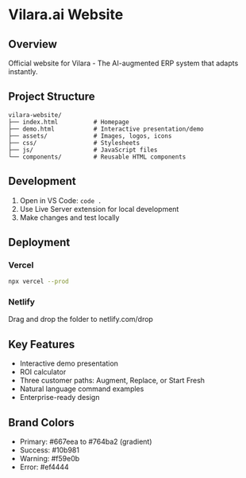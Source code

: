 # Vilara.ai Website

## Overview
Official website for Vilara - The AI-augmented ERP system that adapts instantly.

## Project Structure
```
vilara-website/
├── index.html          # Homepage
├── demo.html           # Interactive presentation/demo
├── assets/             # Images, logos, icons
├── css/                # Stylesheets
├── js/                 # JavaScript files
└── components/         # Reusable HTML components
```

## Development
1. Open in VS Code: `code .`
2. Use Live Server extension for local development
3. Make changes and test locally

## Deployment
### Vercel
```bash
npx vercel --prod
```

### Netlify
Drag and drop the folder to netlify.com/drop

## Key Features
- Interactive demo presentation
- ROI calculator
- Three customer paths: Augment, Replace, or Start Fresh
- Natural language command examples
- Enterprise-ready design

## Brand Colors
- Primary: #667eea to #764ba2 (gradient)
- Success: #10b981
- Warning: #f59e0b
- Error: #ef4444
